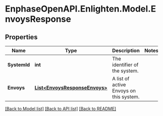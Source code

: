 # EnphaseOpenAPI.Enlighten.Model.EnvoysResponse

## Properties

Name | Type | Description | Notes
------------ | ------------- | ------------- | -------------
**SystemId** | **int** | The identifier of the system. | 
**Envoys** | [**List&lt;EnvoysResponseEnvoys&gt;**](EnvoysResponseEnvoys.md) | A list of active Envoys on this system. | 

[[Back to Model list]](../README.md#documentation-for-models) [[Back to API list]](../README.md#documentation-for-api-endpoints) [[Back to README]](../README.md)

